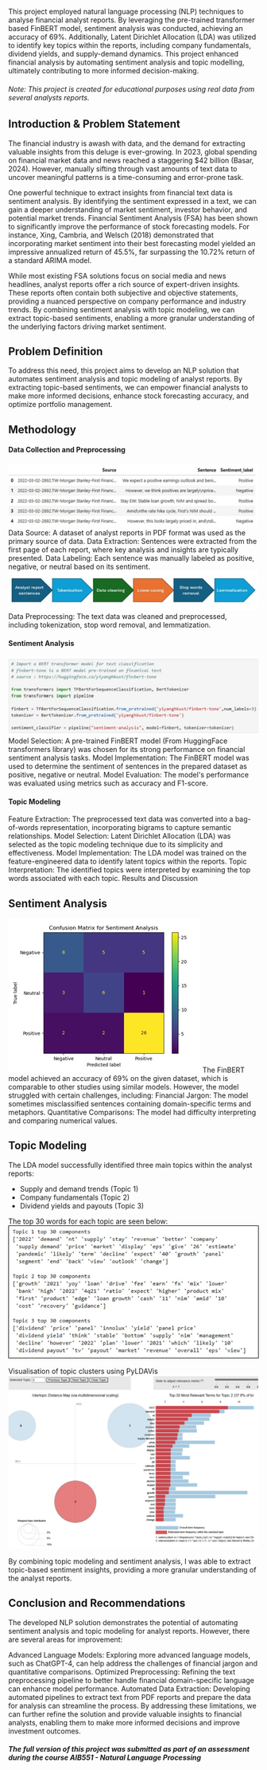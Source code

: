 This project employed natural language processing (NLP) techniques to analyse financial analyst reports. By leveraging the pre-trained transformer based FinBERT model, sentiment analysis was conducted, achieving an accuracy of 69%. Additionally, Latent Dirichlet Allocation (LDA) was utilized to identify key topics within the reports, including company fundamentals, dividend yields, and supply-demand dynamics. This project enhanced financial analysis by automating sentiment analysis and topic modelling, ultimately contributing to more informed decision-making.

###### Note: This project is created for educational purposes using real data from several analysts reports.

## Introduction & Problem Statement
The financial industry is awash with data, and the demand for extracting valuable insights from this deluge is ever-growing. In 2023, global spending on financial market data and news reached a staggering $42 billion (Basar, 2024). However, manually sifting through vast amounts of text data to uncover meaningful patterns is a time-consuming and error-prone task.

One powerful technique to extract insights from financial text data is sentiment analysis. By identifying the sentiment expressed in a text, we can gain a deeper understanding of market sentiment, investor behavior, and potential market trends. Financial Sentiment Analysis (FSA) has been shown to significantly improve the performance of stock forecasting models. For instance, Xing, Cambria, and Welsch (2018) demonstrated that incorporating market sentiment into their best forecasting model yielded an impressive annualized return of 45.5%, far surpassing the 10.72% return of a standard ARIMA model.

While most existing FSA solutions focus on social media and news headlines, analyst reports offer a rich source of expert-driven insights. These reports often contain both subjective and objective statements, providing a nuanced perspective on company performance and industry trends. By combining sentiment analysis with topic modeling, we can extract topic-based sentiments, enabling a more granular understanding of the underlying factors driving market sentiment.

## Problem Definition
To address this need, this project aims to develop an NLP solution that automates sentiment analysis and topic modeling of analyst reports. By extracting topic-based sentiments, we can empower financial analysts to make more informed decisions, enhance stock forecasting accuracy, and optimize portfolio management.

## Methodology

#### Data Collection and Preprocessing
![Data Source](images/text-preprocessing0.jpg)
Data Source: A dataset of analyst reports in PDF format was used as the primary source of data.
Data Extraction: Sentences were extracted from the first page of each report, where key analysis and insights are typically presented.
Data Labeling: Each sentence was manually labeled as positive, negative, or neutral based on its sentiment.
![Text Preprocessing](images/text-preprocessing1.jpg)
Data Preprocessing: The text data was cleaned and preprocessed, including tokenization, stop word removal, and lemmatization.

#### Sentiment Analysis
![Model Selection](images/sentiment-analysis1.jpg)
Model Selection: A pre-trained FinBERT model (From HuggingFace transformers library) was chosen for its strong performance on financial sentiment analysis tasks.
Model Implementation: The FinBERT model was used to determine the sentiment of sentences in the prepared dataset as positive, negative or neutral.
Model Evaluation: The model's performance was evaluated using metrics such as accuracy and F1-score.

#### Topic Modeling
Feature Extraction: The preprocessed text data was converted into a bag-of-words representation, incorporating bigrams to capture semantic relationships.
Model Selection: Latent Dirichlet Allocation (LDA) was selected as the topic modeling technique due to its simplicity and effectiveness.
Model Implementation: The LDA model was trained on the feature-engineered data to identify latent topics within the reports.
Topic Interpretation: The identified topics were interpreted by examining the top words associated with each topic.
Results and Discussion

## Sentiment Analysis
![Sentiment Analysis](images/sentiment-analysis2.jpg)
The FinBERT model achieved an accuracy of 69% on the given dataset, which is comparable to other studies using similar models.
However, the model struggled with certain challenges, including:
Financial Jargon: The model sometimes misclassified sentences containing domain-specific terms and metaphors.
Quantitative Comparisons: The model had difficulty interpreting and comparing numerical values.

## Topic Modeling
The LDA model successfully identified three main topics within the analyst reports:
- Supply and demand trends (Topic 1)
- Company fundamentals (Topic 2)
- Dividend yields and payouts (Topic 3)

The top 30 words for each topic are seen below: 
![Top 30 words of each topic](images/lda-top-words.jpg)

Visualisation of topic clusters using PyLDAVis
![PyLDAVis visualisation of topic clusters](images/pyldavis.jpg)

By combining topic modeling and sentiment analysis, I was able to extract topic-based sentiment insights, providing a more granular understanding of the analyst reports.

## Conclusion and Recommendations
The developed NLP solution demonstrates the potential of automating sentiment analysis and topic modeling for analyst reports. However, there are several areas for improvement:

Advanced Language Models: Exploring more advanced language models, such as ChatGPT-4, can help address the challenges of financial jargon and quantitative comparisons.
Optimized Preprocessing: Refining the text preprocessing pipeline to better handle financial domain-specific language can enhance model performance.
Automated Data Extraction: Developing automated pipelines to extract text from PDF reports and prepare the data for analysis can streamline the process.
By addressing these limitations, we can further refine the solution and provide valuable insights to financial analysts, enabling them to make more informed decisions and improve investment outcomes.

##### The full version of this project was submitted as part of an assessment during the course AIB551 - Natural Language Processing


